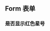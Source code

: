 <div class="demo-header">
<p class="overviewicon">
  <span class="wapi-business-slider"/>
</p>

## Form 表单

<mobile-uxlink widget-name="Form"></mobile-uxlink>

</div>

### 是否显示红色星号

<mobile-view link="form/hide-required-asterisk"></mobile-view>

<br>
